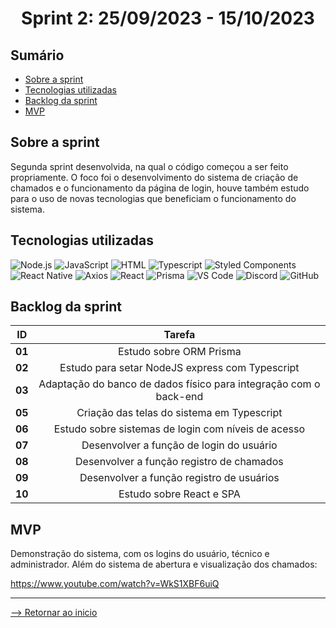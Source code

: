 <h1 align="center">Sprint 2: 25/09/2023 - 15/10/2023</h1>

## Sumário

- [Sobre a sprint](#Sobre-a-sprint)
- [Tecnologias utilizadas](#Tecnologias-utilizadas)
- [Backlog da sprint](#Backlog-da-sprint)
- [MVP](#MVP)


## Sobre a sprint

Segunda sprint desenvolvida, na qual o código começou a ser feito propriamente. O foco foi o desenvolvimento do sistema de criação de chamados e o funcionamento da página de login, houve também estudo para o uso de novas tecnologias que beneficiam o funcionamento do sistema.

## Tecnologias utilizadas

<span id="tecnologias">
<img src="https://img.shields.io/badge/Node.Js-CED4DA?style=opensans&logo=nodedotjs&logoColor=white&color=blue" alt="Node.js" />
<img src="https://img.shields.io/badge/JavaScript-black?style=opensans&logo=javascript&logoColor=white&color=blue" alt="JavaScript" />
<img src="https://img.shields.io/badge/%3C%2F%3E_HTML%20-%20black?style=opensans&logo=html&logoColor=white&color=blue" alt ="HTML" />
<img src="https://img.shields.io/badge/TypeScript-CED4DA?style=opensans&logo=typescript&logoColor=white&color=blue" alt="Typescript" />
<img src="https://img.shields.io/badge/Styled_Components-CED4DA?opensans&logo=styled-components&logoColor=white&color=blue" alt="Styled Components" /> 
<img src="https://img.shields.io/badge/React_Native-CED4DA?opensans&logo=react&logoColor=white&color=blue" alt="React Native" /> 
<img src="https://img.shields.io/badge/Axios-CED4DA?opensans&logo=axios&logoColor=white&color=blue" alt="Axios" /> 
<img src="https://img.shields.io/badge/React-CED4DA?opensans&logo=react&logoColor=white&color=blue" alt="React" /> 
<img src="https://img.shields.io/badge/Prisma-CED4DA?opensans&logo=prisma&logoColor=white&color=blue" alt="Prisma" /> 
<img src="https://img.shields.io/badge/VS_Code-CED4DA?opensans&logo=visual%20studio%20code&logoColor=white&color=blue" alt="VS Code" />
<img src="https://img.shields.io/badge/Discord-CED4DA?opensans&logo=discord&logoColor=white&color=blue" alt="Discord" /> 
<img src="https://img.shields.io/badge/GitHub-CED4DA?opensans&logo=github&logoColor=whitek&color=blue" alt="GitHub" /> 

## Backlog da sprint

 ID | Tarefa |
|:--------------:  | :----------:|
| **01** | Estudo sobre ORM Prisma |
| **02** | Estudo para setar NodeJS express com Typescript |   
| **03** | Adaptação do banco de dados físico para integração com o back-end |   
| **05** | Criação das telas do sistema em Typescript |  
| **06** | Estudo sobre sistemas de login com níveis de acesso | 
| **07** | Desenvolver a função de login do usuário | 
| **08** | Desenvolver a função registro de chamados |
| **09** | Desenvolver a função registro de usuários | 
| **10** | Estudo sobre React e SPA |

## MVP

Demonstração do sistema, com os logins do usuário, técnico e administrador. Além do sistema de abertura e visualização dos chamados:

https://www.youtube.com/watch?v=WkS1XBF6uiQ

<hr>

[--> Retornar ao inicio](#Sumário)
